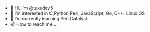 - 👋 Hi, I’m @tuxuday5
- 👀 I’m interested in C,Python,Perl, JavaScript, Go, C++. Linux OS
- 🌱 I’m currently learning Perl Catalyst.
- 📫 How to reach me ...

<!---
tuxuday5/tuxuday5 is a ✨ special ✨ repository because its `README.md` (this file) appears on your GitHub profile.
You can click the Preview link to take a look at your changes.
--->

